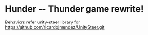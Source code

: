 # Hunder -- Thunder game rewrite!

Behaviors refer unity-steer library for https://github.com/ricardojmendez/UnitySteer.git